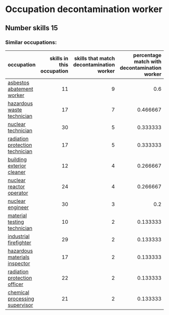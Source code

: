 # Occupation decontamination worker
## Number skills 15
### Similar occupations:
| occupation                                                            |   skills in this occupation |   skills that match decontamination worker |   percentage match with decontamination worker |   skills not in decontamination worker |
|:----------------------------------------------------------------------|----------------------------:|-------------------------------------------:|-----------------------------------------------:|---------------------------------------:|
| [asbestos abatement worker](asbestos_abatement_worker.md)             |                          11 |                                          9 |                                       0.6      |                                      2 |
| [hazardous waste technician](hazardous_waste_technician.md)           |                          17 |                                          7 |                                       0.466667 |                                     10 |
| [nuclear technician](nuclear_technician.md)                           |                          30 |                                          5 |                                       0.333333 |                                     25 |
| [radiation protection technician](radiation_protection_technician.md) |                          17 |                                          5 |                                       0.333333 |                                     12 |
| [building exterior cleaner](building_exterior_cleaner.md)             |                          12 |                                          4 |                                       0.266667 |                                      8 |
| [nuclear reactor operator](nuclear_reactor_operator.md)               |                          24 |                                          4 |                                       0.266667 |                                     20 |
| [nuclear engineer](nuclear_engineer.md)                               |                          30 |                                          3 |                                       0.2      |                                     27 |
| [material testing technician](material_testing_technician.md)         |                          10 |                                          2 |                                       0.133333 |                                      8 |
| [industrial firefighter](industrial_firefighter.md)                   |                          29 |                                          2 |                                       0.133333 |                                     27 |
| [hazardous materials inspector](hazardous_materials_inspector.md)     |                          17 |                                          2 |                                       0.133333 |                                     15 |
| [radiation protection officer](radiation_protection_officer.md)       |                          22 |                                          2 |                                       0.133333 |                                     20 |
| [chemical processing supervisor](chemical_processing_supervisor.md)   |                          21 |                                          2 |                                       0.133333 |                                     19 |
